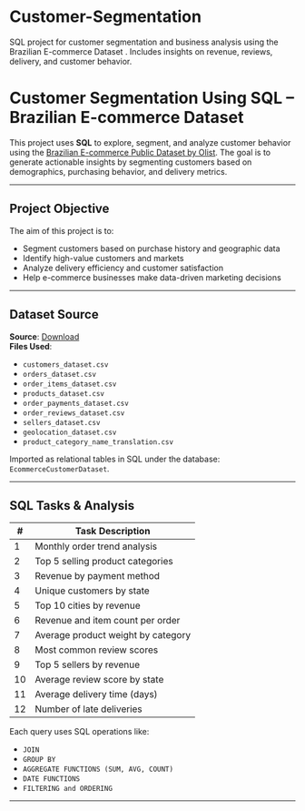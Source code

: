 # Customer-Segmentation
SQL project for customer segmentation and business analysis using the Brazilian E-commerce Dataset . Includes insights on revenue, reviews, delivery, and customer behavior.


# Customer Segmentation Using SQL – Brazilian E-commerce Dataset

This project uses **SQL** to explore, segment, and analyze customer behavior using the
[Brazilian E-commerce Public Dataset by Olist](https://www.kaggle.com/datasets/olistbr/brazilian-ecommerce).
The goal is to generate actionable insights by segmenting customers based on demographics, purchasing behavior, and delivery metrics.

---

## Project Objective

The aim of this project is to:
- Segment customers based on purchase history and geographic data
- Identify high-value customers and markets
- Analyze delivery efficiency and customer satisfaction
- Help e-commerce businesses make data-driven marketing decisions

---

##  Dataset Source

 **Source**: <a href='https://github.com/venkteshwari/Customer-Segmentation/tree/main/CustomerDataset' >Download</a>  
 **Files Used**:  
- `customers_dataset.csv`
- `orders_dataset.csv`
- `order_items_dataset.csv`
- `products_dataset.csv`
- `order_payments_dataset.csv`
- `order_reviews_dataset.csv`
- `sellers_dataset.csv`
- `geolocation_dataset.csv`
- `product_category_name_translation.csv`

Imported as relational tables in SQL under the database: `EcommerceCustomerDataset`.

---

##  SQL Tasks & Analysis

| #  | Task Description |
|----|------------------|
| 1  | Monthly order trend analysis |
| 2  | Top 5 selling product categories |
| 3  | Revenue by payment method |
| 4  | Unique customers by state |
| 5  | Top 10 cities by revenue |
| 6  | Revenue and item count per order |
| 7  | Average product weight by category |
| 8  | Most common review scores |
| 9  | Top 5 sellers by revenue |
| 10 | Average review score by state |
| 11 | Average delivery time (days) |
| 12 | Number of late deliveries |

Each query uses SQL operations like:
- `JOIN`
- `GROUP BY`
- `AGGREGATE FUNCTIONS (SUM, AVG, COUNT)`
- `DATE FUNCTIONS`
- `FILTERING and ORDERING`

---
